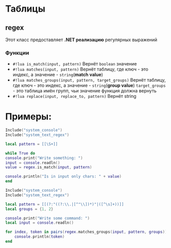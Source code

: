 # Таблицы
## regex
Этот класс предоставляет **.NET реализацию** регулярных выражений

### Функции
- `#!lua is_match(input, pattern)`
    Вернёт `boolean` значение
- `#!lua matches(input, pattern)`
    Вернёт таблицу, где ключ - это индекс, а значение - `string`(**match value**)
- `#!lua matches_groups(input, pattern, target_groups)`
    Вернёт таблицу, где ключ - это индекс, а значение - `string`(**group value**)
    `target_groups` - это таблица имён групп, чьи значение функция должна вернуть
- `#!lua replace(input, replace_to, pattern)`
    Вернёт string

# Примеры:
```lua
Include("system_console")
Include("system_text_regex")

local pattern = [[\S+]]

while True do
console.print("Write something: ")
input = console.readln()
value = regex.is_match(input, pattern)

console.println("Is in input only chars: " + value)
end
```

```lua
Include("system_console")
Include("system_text_regex")

local pattern = [[(?:"((?:\\.|[^"\\])*)"|([^\s]+))]]
local groups = {1, 2}

console.print("Write some command: ")
local input = console.readln()

for index, token in pairs(regex.matches_groups(input, pattern, groups)) do
    console.println(token)
end
```
